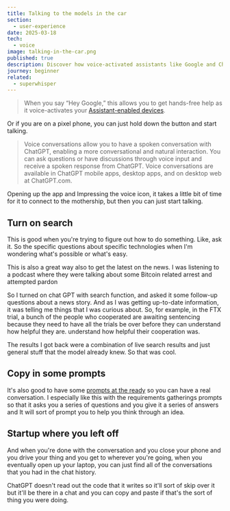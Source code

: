 ```yaml
---
title: Talking to the models in the car
section:
  - user-experience
date: 2025-03-18
tech:
  - voice
image: talking-in-the-car.png
published: true
description: Discover how voice-activated assistants like Google and ChatGPT can transform your car rides into interactive conversations. Learn tips like using search and prompts to dive deeper into news or ideas while on the go.
journey: beginner
related:
  - superwhisper
---
```

>When you say “Hey Google,” this allows you to get hands-free help as it voice-activates your [Assistant-enabled devices](https://assistant.google.com/platforms/devices/).

Or if you are on a pixel phone, you can just hold down the button and start talking.

>Voice conversations allow you to have a spoken conversation with ChatGPT, enabling a more conversational and natural interaction. You can ask questions or have discussions through voice input and receive a spoken response from ChatGPT. Voice conversations are available in ChatGPT mobile apps, desktop apps, and on desktop web at ChatGPT.com.

Opening up the app and Impressing the voice icon, it takes a little bit of time for it to connect to the mothership, but then you can just start talking.
## Turn on search

This is good when you're trying to figure out how to do something. Like, ask it. So the specific questions about specific technologies when I'm wondering what's possible or what's easy.

This is also a great way also to get the latest on the news. I was listening to a podcast where they were talking about some Bitcoin related arrest and attempted pardon

So I turned on chat GPT with search function, and asked it some follow-up questions about a news story.  And as I was getting up-to-date information, it was telling me things that I was curious about. So, for example, in the FTX trial, a bunch of the people who cooperated are awaiting sentencing because they need to have all the trials be over before they can understand how helpful they are. understand how helpful their cooperation was.

The results I got back were a combination of live search results and just general stuff that the model already knew. So that was cool.
## Copy in some prompts

It's also good to have some [prompts at the ready](https://github.com/The-Focus-AI/prompt-library/tree/main/planning) so you can have a real conversation.  I especially like this with the requirements gatherings prompts so that it asks you a series of questions and you give it a series of answers and It will sort of prompt you to help you think through an idea.

## Startup where you left off

And when you're done with the conversation and you close your phone and you drive your thing and you get to wherever you're going, when you eventually open up your laptop, you can just find all of the conversations that you had in the chat history.

ChatGPT doesn't read out the code that it writes so it'll sort of skip over it but it'll be there in a chat and you can copy and paste if that's the sort of thing you were doing.
